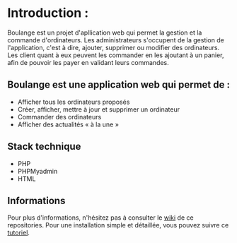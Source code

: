 # Introduction :
Boulange est un projet d'apllication web qui permet la gestion et la commande d'ordinateurs. Les administrateurs s'occupent de la gestion de l'application, c'est à dire, ajouter, supprimer ou modifier des ordinateurs. Les client quant à eux peuvent les commander en les ajoutant à un panier, afin de pouvoir les payer en validant leurs commandes.

## Boulange est une application web qui permet de :
* Afficher tous les ordinateurs proposés
* Créer, afficher, mettre à jour et supprimer un ordinateur
* Commander des ordinateurs
* Afficher des actualités « à la une »

## Stack technique
* PHP
* PHPMyadmin
* HTML

## Informations
Pour plus d'informations, n'hésitez pas à consulter le [wiki](https://github.com/Leykh/boulange/wiki) de ce repositories. Pour une installation simple et détaillée, vous pouvez suivre ce [tutoriel](https://github.com/Leykh/boulange/wiki/Setup).
